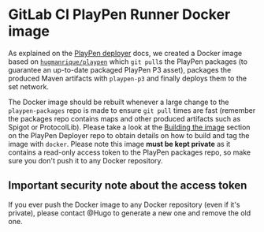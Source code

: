 # GitLab CI PlayPen Runner Docker image

As explained on the [PlayPen deployer](PLAYPEN_DEPLOYER.md) docs, we created a Docker image based on [`hugmanrique/playpen`](https://hub.docker.com/r/hugmanrique/playpen/) which `git pull`s the PlayPen packages (to guarantee an up-to-date packaged PlayPen P3 asset), packages the produced Maven artifacts with `playpen-p3` and finally deploys them to the set network.

The Docker image should be rebuilt whenever a large change to the `playpen-packages` repo is made to ensure `git pull` times are fast (remember the packages repo contains maps and other produced artifacts such as Spigot or ProtocolLib). Please take a look at the [Building the image](https://github.com/Minespree/PlaypenDeployTest/tree/master/image#building-the-image) section on the PlayPen Deployer repo to obtain details on how to build and tag the image with `docker`. Please note this image **must be kept private** as it contains a read-only access token to the PlayPen packages repo, so make sure you don't push it to any Docker repository.

## Important security note about the access token

If you ever push the Docker image to any Docker repository (even if it's private), please contact @Hugo to generate a new one and remove the old one.
